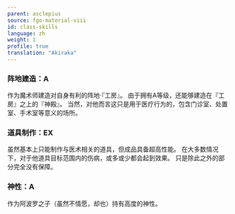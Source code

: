 ```yaml
---
parent: asclepius
source: fgo-material-viii
id: class-skills
language: zh
weight: 1
profile: true
translation: "Akiraka"
---
```


### 阵地建造：A

作为魔术师建造对自身有利的阵地·『工房』。
由于拥有A等级，还能够建造在『工房』之上的『神殿』。
当然，对他而言这只是用于医疗行为的，包含门诊室、处置室、手术室等意义的场所。

### 道具制作：EX

虽然基本上只能制作与医术相关的道具，但成品具备超高性能。
在大多数情况下，对于他道具目标范围内的伤病，或多或少都会起到效果。
只是除此之外的部分完全没有保障。

### 神性：A

作为阿波罗之子（虽然不情愿，却也）持有高度的神性。
